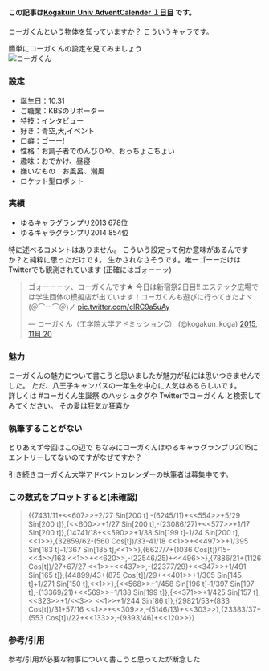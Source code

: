 #### この記事は[Kogakuin Univ AdventCalender １日目](http://www.adventar.org/calendars/963) です。

コーガくんという物体を知っていますか？
こういうキャラです。

簡単にコーガくんの設定を見てみましょう  
![コーガくん](https://pbs.twimg.com/profile_images/3505488546/f44801aa1ef3a7776125b9f23684d5b7_400x400.png)
### 設定
- 誕生日：10.31
- ご職業：KBSのリポーター
- 特技：インタビュー
- 好き：青空,犬,イベント
- 口癖：ゴーー!
- 性格：お調子者でのんびりや、おっちょこちょい
- 趣味：おでかけ、昼寝
- 嫌いなもの：お風呂、潮風
- ロケット型ロボット

### 実績
- ゆるキャラグランプリ2013 678位
- ゆるキャラグランプリ2014 854位

特に述べるコメントはありません。
こういう設定って何か意味があるんですか？と純粋に思っただけです。
生かされなさそうです。唯一ゴーーだけはTwitterでも観測されています
(正確にはゴォーーッ)  

<blockquote class="twitter-tweet" lang="ja"><p lang="ja" dir="ltr">ゴォーーーッ、コーガくんです★ 今日は新宿祭2日目!! エステック広場では学生団体の模擬店が出ています！コーガくんも遊びに行ってきたよヾ(＠⌒ー⌒＠)ノ <a href="https://t.co/clRC9a5uAy">pic.twitter.com/clRC9a5uAy</a></p>&mdash; コーガくん（工学院大学アドミッションC） (@kogakun_koga) <a href="https://twitter.com/kogakun_koga/status/667551459966234624">2015, 11月 20</a></blockquote> <script async src="//platform.twitter.com/widgets.js" charset="utf-8"></script>


### 魅力
コーガくんの魅力について書こうと思いましたが魅力が私には思いつきませんでした。
ただ、八王子キャンパスの一年生を中心に人気はあるらしいです。  
詳しくは #コーガくん生誕祭 のハッシュタグや Twitterでコーガくん と検索してみてください。
その愛は狂気か狂喜か

### 執筆することがない
とりあえず今回はこの辺で
ちなみにコーガくんはゆるキャラグランプリ2015にエントリーしてないのですがなぜですか？

<!--
### じゃあ何書くのか
一応、私は情報学部に所属しているので情報系の内容でも書きたいと思います。  
内容は既出/既知/既存の繰り返しなので新規性は皆無です。ご了承ください。

友達のいないオタク大学にとって数学の答え合わせほど自信のないものはありません。  
果たしてこれで合ってるのか。  
本当に合っているのか。  
そういう不安でたまらない人も多い筈です。  
そこで答え合わせをしてくれる心強い仲間がいます。
知っている人もご存知

　＿人人 人人＿  
＞[wolframalpha](http://www.wolframalpha.com)＜  
　￣Y^Y^Y^Y￣

WolframAlphaという最高の友人がいることにより  
僕らは大学の講義レベルの数学なら大抵解答を導いてもらえる。  

✌('ω'✌ )三✌('ω')✌三( ✌'ω')✌   
  
ここまで書いたけど飽きたので一旦投稿する。-->

引き続きコーガくん大学アドベントカレンダーの執筆者は募集中です。


### この数式をプロットすると(未確認)  
>{{7431/11+<<607>>+2/27 Sin[200 t],-(6245/11)+<<554>>+5/29 Sin[200 t]},{<<600>>+1/27 Sin[200 t],-(23086/27)+<<577>>+1/17 Sin[200 t]},{14741/18+<<590>>+1/38 Sin[199 t]-1/24 Sin[200 t],<<1>>},{32859/62-(560 Cos[t])/33-41/18 <<1>>+<<497>>+1/395 Sin[183 t]-1/367 Sin[185 t],<<1>>},{6627/7+(1036 Cos[t])/15-<<4>>/163 <<1>>+<<620>>,-(22546/25)+<<496>>},{7886/21+(1126 Cos[t])/27+67/27 <<1>>+<<437>>,-(22377/29)+<<347>>+1/491 Sin[165 t]},{44899/43+(875 Cos[t])/29+<<401>>+1/305 Sin[145 t]+1/271 Sin[150 t],<<1>>},{<<568>>+1/458 Sin[196 t]-1/397 Sin[197 t],-(13369/21)+<<569>>+1/138 Sin[199 t]},{<<371>>+1/425 Sin[157 t],<<323>>+1/<<3>> <<1>>+1/244 Sin[86 t]},{29821/53+(833 Cos[t])/31+57/16 <<1>>+<<309>>,-(5146/13)+<<303>>},{23383/37+(553 Cos[t])/22+<<133>>,-(9393/46)+<<120>>}}

### 参考/引用  
参考/引用が必要な物事について書こうと思ってたが断念した
